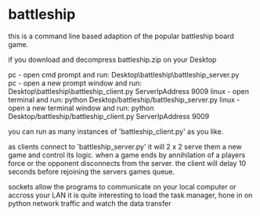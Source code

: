 # battleship

this is a command line based adaption of the popular battleship board game.

if you download and decompress battleship.zip on your Desktop

pc - open cmd prompt and run:  Desktop\battleship\battleship_server.py</br>
pc - open a new prompt window and run:  Desktop\battleship\battleship_client.py ServerIpAddress 9009
linux - open terminal and run:  python Desktop/battleship/battleship_server.py
linux - open a new terminal window and run:  python Desktop/battleship/battleship_client.py ServerIpAddress 9009

you can run as many instances of 'battleship_client.py' as you like.

as clients connect to 'battleship_server.py' it will 2 x 2 serve them a new game and control its logic.
when a game ends by annihilation of a players force or the opponent disconnects from the server.
the client will delay 10 seconds before rejoining the servers games queue.

sockets allow the programs to communicate on your local computer or accross your LAN
it is quite interesting to load the task manager, hone in on python network traffic and watch the data transfer
